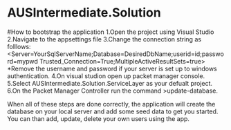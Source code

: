 # AUSIntermediate.Solution
#How to bootstrap the application
 1.Open the project using Visual Studio
 2.Navigate to the appsettings file
 3.Change the connection string as folllows:
  <Server=YourSqlServerName;Database=DesiredDbName;userid=id;password=mypwd Trusted_Connection=True;MultipleActiveResultSets=true> 
  *Remove the username and password if your server is set up to windows authentication. 
 4.On visual studion open up packet manager console.
 5.Select AUSIntermediate.Solution.ServiceLayer as your defualt project.
 6.On the Packet Manager Controller run the command >update-database.

When all of these steps are done correctly, the application will create the database on your local server 
and add some seed data to get you started. You can than add, update, delete your own users using the app.
